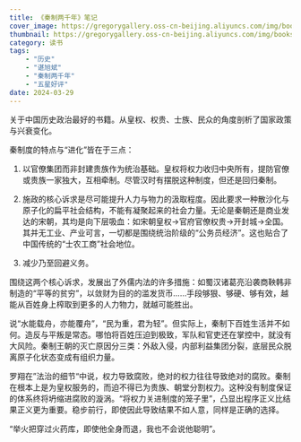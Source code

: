 ```yaml
---
title: 《秦制两千年》笔记
cover_image: https://gregorygallery.oss-cn-beijing.aliyuncs.com/img/books.jpeg
thumbnail: https://gregorygallery.oss-cn-beijing.aliyuncs.com/img/books.jpeg
category: 读书
tags: 
    - "历史"
    - "谌旭斌"
    - "秦制两千年"
    - "五星好评"
date: 2024-03-29
---
```


关于中国历史政治最好的书籍。从皇权、权贵、士族、民众的角度剖析了国家政策与兴衰变化。

秦制度的特点与“进化”皆在于三点：

1. 以官僚集团而非封建贵族作为统治基础。皇权将权力收归中央所有，提防官僚或贵族一家独大，互相牵制。尽管汉时有摆脱这种制度，但还是回归秦制。

2. 施政的核心诉求是尽可能提升人力与物力的汲取程度。因此要求一种散沙化与原子化的扁平社会结构，不能有凝聚起来的社会力量。无论是秦朝还是商业发达的宋朝，其均是向下层吸血：如宋朝皇权→官府官僚权贵→开封城→全国。其并无工业、产业可言，一切都是围绕统治阶级的“公务员经济”。这也贴合了中国传统的“士农工商”社会地位。

3. 减少乃至回避义务。

围绕这两个核心诉求，发展出了外儒内法的许多措施：如蜀汉诸葛亮沿袭商鞅韩非制造的“平等的贫穷”，以敛财为目的的滥发货币……手段够狠、够硬、够有效，越能从百姓身上榨取到更多的人力物力，就越可能胜出。

说“水能载舟，亦能覆舟”，“民为重，君为轻”。但实际上，秦制下百姓生活并不如何。造反与平叛是常态。哪怕将百姓压迫到极致，军队和官吏还在掌控中，就没有大风险。秦制王朝的灭亡原因分三类：外敌入侵，内部利益集团分裂，底层民众脱离原子化状态变成有组织力量。

罗翔在”法治的细节“中说，权力导致腐败，绝对的权力往往导致绝对的腐败。秦制在根本上是为皇权服务的，而迫不得已为贵族、朝堂分割权力。这种没有制度保证的体系终将坍缩进腐败的漩涡。“将权力关进制度的笼子里”，凸显出程序正义比结果正义更为重要。稳步前行，即使因此导致结果不如人意，同样是正确的选择。

“举火把穿过火药库，即使他全身而退，我也不会说他聪明”。